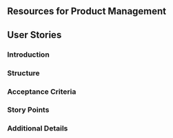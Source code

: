 ## Resources for Product Management

## User Stories

### Introduction

### Structure

### Acceptance Criteria

### Story Points

### Additional Details